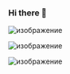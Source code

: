 ### Hi there 👋

<!--
**Lubov66/Lubov66** is a ✨ _special_ ✨ repository because its `README.md` (this file) appears on your GitHub profile.

Here are some ideas to get you started:

- 🔭 I’m currently working on ...
- 🌱 I’m currently learning ...
- 👯 I’m looking to collaborate on ...
- 🤔 I’m looking for help with ...
- 💬 Ask me about ...
- 📫 How to reach me: ...
- 😄 Pronouns: ...
- ⚡ Fun fact: ...
-->

![изображение](https://user-images.githubusercontent.com/107340025/211309114-fb120fd5-cf57-4678-82ab-4677230200cb.png)

![изображение](https://user-images.githubusercontent.com/107340025/211830534-f7e81c0c-b5de-4268-8336-82b700ef12a4.png)

![изображение](https://user-images.githubusercontent.com/107340025/212449108-8f84ff69-7f5b-4c1d-8427-ea4d601800fe.png)



